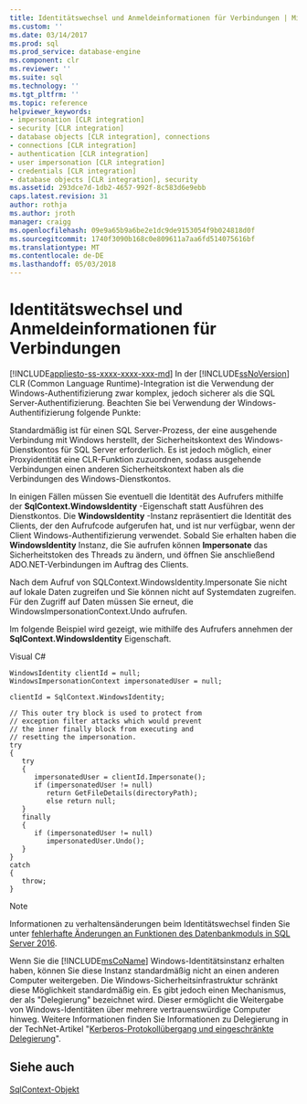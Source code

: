 ```yaml
---
title: Identitätswechsel und Anmeldeinformationen für Verbindungen | Microsoft Docs
ms.custom: ''
ms.date: 03/14/2017
ms.prod: sql
ms.prod_service: database-engine
ms.component: clr
ms.reviewer: ''
ms.suite: sql
ms.technology: ''
ms.tgt_pltfrm: ''
ms.topic: reference
helpviewer_keywords:
- impersonation [CLR integration]
- security [CLR integration]
- database objects [CLR integration], connections
- connections [CLR integration]
- authentication [CLR integration]
- user impersonation [CLR integration]
- credentials [CLR integration]
- database objects [CLR integration], security
ms.assetid: 293dce7d-1db2-4657-992f-8c583d6e9ebb
caps.latest.revision: 31
author: rothja
ms.author: jroth
manager: craigg
ms.openlocfilehash: 09e9a65b9a6be2e1dc9de9153054f9b024818d0f
ms.sourcegitcommit: 1740f3090b168c0e809611a7aa6fd514075616bf
ms.translationtype: MT
ms.contentlocale: de-DE
ms.lasthandoff: 05/03/2018
---
```

# <a name="impersonation-and-credentials-for-connections"></a>Identitätswechsel und Anmeldeinformationen für Verbindungen
[!INCLUDE[appliesto-ss-xxxx-xxxx-xxx-md](../../../includes/appliesto-ss-xxxx-xxxx-xxx-md.md)]
  In der [!INCLUDE[ssNoVersion](../../../includes/ssnoversion-md.md)] CLR (Common Language Runtime)-Integration ist die Verwendung der Windows-Authentifizierung zwar komplex, jedoch sicherer als die SQL Server-Authentifizierung. Beachten Sie bei Verwendung der Windows-Authentifizierung folgende Punkte:  
  
 Standardmäßig ist für einen SQL Server-Prozess, der eine ausgehende Verbindung mit Windows herstellt, der Sicherheitskontext des Windows-Dienstkontos für SQL Server erforderlich. Es ist jedoch möglich, einer Proxyidentität eine CLR-Funktion zuzuordnen, sodass ausgehende Verbindungen einen anderen Sicherheitskontext haben als die Verbindungen des Windows-Dienstkontos.  
  
 In einigen Fällen müssen Sie eventuell die Identität des Aufrufers mithilfe der **SqlContext.WindowsIdentity** -Eigenschaft statt Ausführen des Dienstkontos. Die **WindowsIdentity** -Instanz repräsentiert die Identität des Clients, der den Aufrufcode aufgerufen hat, und ist nur verfügbar, wenn der Client Windows-Authentifizierung verwendet. Sobald Sie erhalten haben die **WindowsIdentity** Instanz, die Sie aufrufen können **Impersonate** das Sicherheitstoken des Threads zu ändern, und öffnen Sie anschließend ADO.NET-Verbindungen im Auftrag des Clients.  
  
 Nach dem Aufruf von SQLContext.WindowsIdentity.Impersonate Sie nicht auf lokale Daten zugreifen und Sie können nicht auf Systemdaten zugreifen. Für den Zugriff auf Daten müssen Sie erneut, die WindowsImpersonationContext.Undo aufrufen.  
  
 Im folgende Beispiel wird gezeigt, wie mithilfe des Aufrufers annehmen der **SqlContext.WindowsIdentity** Eigenschaft.  
  
 Visual C#  
  
```  
WindowsIdentity clientId = null;  
WindowsImpersonationContext impersonatedUser = null;  
  
clientId = SqlContext.WindowsIdentity;  
  
// This outer try block is used to protect from   
// exception filter attacks which would prevent  
// the inner finally block from executing and   
// resetting the impersonation.  
try  
{  
   try  
   {  
      impersonatedUser = clientId.Impersonate();  
      if (impersonatedUser != null)  
         return GetFileDetails(directoryPath);  
         else return null;  
   }  
   finally  
   {  
      if (impersonatedUser != null)  
         impersonatedUser.Undo();  
   }  
}  
catch  
{  
   throw;  
}  
```  
  
> [!NOTE]  
>  Informationen zu verhaltensänderungen beim Identitätswechsel finden Sie unter [fehlerhafte Änderungen an Funktionen des Datenbankmoduls in SQL Server 2016](../../../database-engine/breaking-changes-to-database-engine-features-in-sql-server-2016.md).  
  
 Wenn Sie die [!INCLUDE[msCoName](../../../includes/msconame-md.md)] Windows-Identitätsinstanz erhalten haben, können Sie diese Instanz standardmäßig nicht an einen anderen Computer weitergeben. Die Windows-Sicherheitsinfrastruktur schränkt diese Möglichkeit standardmäßig ein. Es gibt jedoch einen Mechanismus, der als "Delegierung" bezeichnet wird. Dieser ermöglicht die Weitergabe von Windows-Identitäten über mehrere vertrauenswürdige Computer hinweg. Weitere Informationen finden Sie Informationen zu Delegierung in der TechNet-Artikel "[Kerberos-Protokollübergang und eingeschränkte Delegierung](http://go.microsoft.com/fwlink/?LinkId=50419)".  
  
## <a name="see-also"></a>Siehe auch  
 [SqlContext-Objekt](../../../relational-databases/clr-integration-data-access-in-process-ado-net/sqlcontext-object.md)  
  
  
